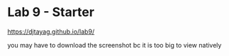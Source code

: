 # Lab 9 - Starter

https://djtayag.github.io/lab9/  

you may have to download the screenshot bc it is too big to view natively
